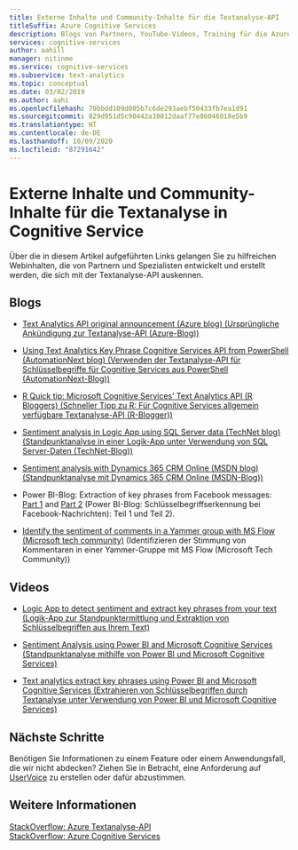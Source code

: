 ```yaml
---
title: Externe Inhalte und Community-Inhalte für die Textanalyse-API
titleSuffix: Azure Cognitive Services
description: Blogs von Partnern, YouTube-Videos, Training für die Azure Cognitive Services-Textanalyse-API
services: cognitive-services
author: aahill
manager: nitinme
ms.service: cognitive-services
ms.subservice: text-analytics
ms.topic: conceptual
ms.date: 03/02/2019
ms.author: aahi
ms.openlocfilehash: 79bbdd109d005b7c6de293aebf50433fb7ea1d91
ms.sourcegitcommit: 829d951d5c90442a38012daaf77e86046018e5b9
ms.translationtype: HT
ms.contentlocale: de-DE
ms.lasthandoff: 10/09/2020
ms.locfileid: "87291642"
---
```

# <a name="external--community-content-for-the-text-analytics-cognitive-service"></a>Externe Inhalte und Community-Inhalte für die Textanalyse in Cognitive Service

 Über die in diesem Artikel aufgeführten Links gelangen Sie zu hilfreichen Webinhalten, die von Partnern und Spezialisten entwickelt und erstellt werden, die sich mit der Textanalyse-API auskennen.

## <a name="blogs"></a>Blogs

+ [Text Analytics API original announcement (Azure blog) (Ursprüngliche Ankündigung zur Textanalyse-API (Azure-Blog))](https://azure.microsoft.com/blog/using-text-analytics-in-call-centers/)

+ [Using Text Analytics Key Phrase Cognitive Services API from PowerShell (AutomationNext blog) (Verwenden der Textanalyse-API für Schlüsselbegriffe für Cognitive Services aus PowerShell (AutomationNext-Blog))](https://automationnext.wordpress.com/tag/text-analytics/)

+ [R Quick tip: Microsoft Cognitive Services’ Text Analytics API (R Bloggers) (Schneller Tipp zu R: Für Cognitive Services allgemein verfügbare Textanalyse-API (R-Blogger))](https://www.r-bloggers.com/r-quick-tip-microsoft-cognitive-services-text-analytics-api/)

+ [Sentiment analysis in Logic App using SQL Server data (TechNet blog) (Standpunktanalyse in einer Logik-App unter Verwendung von SQL Server-Daten (TechNet-Blog))](https://social.technet.microsoft.com/wiki/contents/articles/36074.logic-apps-with-azure-cognitive-service.aspx)

+ [Sentiment analysis with Dynamics 365 CRM Online (MSDN blog) (Standpunktanalyse mit Dynamics 365 CRM Online (MSDN-Blog))](https://blogs.msdn.microsoft.com/geoffreyinnis/2016/07/11/sentiment-analysis-in-usd-with-cognitive-services-text-analytics/) 

+ Power BI-Blog: Extraction of key phrases from Facebook messages: [Part 1](https://community.powerbi.com/t5/Community-Blog/Text-Analytics-in-Power-BI-Extraction-of-key-phrases-from/ba-p/88483) and [Part 2](https://community.powerbi.com/t5/Community-Blog/Text-Analytics-in-Power-BI-Extraction-of-key-phrases-from/ba-p/88487) (Power BI-Blog: Schlüsselbegriffserkennung bei Facebook-Nachrichten): Teil 1 und Teil 2).

+ [Identify the sentiment of comments in a Yammer group with MS Flow (Microsoft tech community)](https://docs.microsoft.com/Yammer/integrate-yammer-with-other-apps/sentiment-analysis-flow-azure) (Identifizieren der Stimmung von Kommentaren in einer Yammer-Gruppe mit MS Flow (Microsoft Tech Community))



## <a name="videos"></a>Videos

+ [Logic App to detect sentiment and extract key phrases from your text (Logik-App zur Standpunktermittlung und Extraktion von Schlüsselbegriffen aus Ihrem Text)](https://www.youtube.com/watch?v=jVN9NObAzgk)

+ [Sentiment Analysis using Power BI and Microsoft Cognitive Services (Standpunktanalyse mithilfe von Power BI und Microsoft Cognitive Services)](https://www.youtube.com/watch?v=gJ1j3N7Y75k)

+ [Text analytics extract key phrases using Power BI and Microsoft Cognitive Services (Extrahieren von Schlüsselbegriffen durch Textanalyse unter Verwendung von Power BI und Microsoft Cognitive Services)](https://www.youtube.com/watch?v=R_-1TB2BF14)

## <a name="next-steps"></a>Nächste Schritte

Benötigen Sie Informationen zu einem Feature oder einem Anwendungsfall, die wir nicht abdecken? Ziehen Sie in Betracht, eine Anforderung auf [UserVoice](https://cognitive.uservoice.com/forums/555922-text-analytics) zu erstellen oder dafür abzustimmen. 

## <a name="see-also"></a>Weitere Informationen

 [StackOverflow: Azure Textanalyse-API](https://stackoverflow.com/questions/tagged/text-analytics-api)   
 [StackOverflow: Azure Cognitive Services](https://stackoverflow.com/questions/tagged/microsoft-cognitive)
